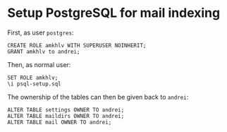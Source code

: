 

Setup PostgreSQL for mail indexing
==================================

First, as user `postgres`:

    CREATE ROLE amkhlv WITH SUPERUSER NOINHERIT;
    GRANT amkhlv to andrei;

Then, as normal user:

    SET ROLE amkhlv;
    \i psql-setup.sql

The ownership of the tables can then be given back to `andrei`:

    ALTER TABLE settings OWNER TO andrei;
    ALTER TABLE maildirs OWNER TO andrei;
    ALTER TABLE mail OWNER TO andrei;


